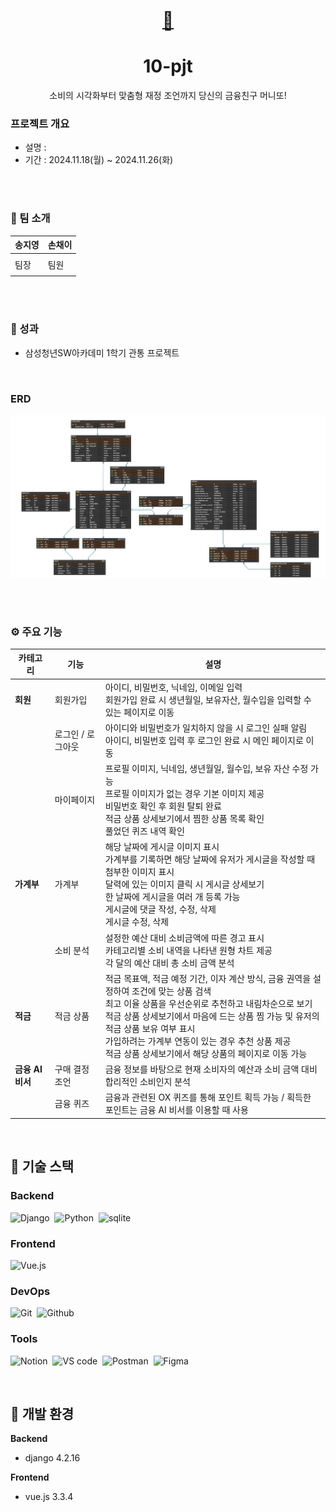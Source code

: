 <div align="center">

<a href="" target="_blank" title="Go to our website"><img width="196px"> <h1>🐸</h1> </a>
<a name="readme-top"></a>

# 10-pjt

소비의 시각화부터 맞춤형 재정 조언까지 당신의 금융친구 머니또!

</div>

### 프로젝트 개요

- 설명 :
- 기간 : 2024.11.18(월) ~ 2024.11.26(화)

<br>
<br>

### 🦾 팀 소개

| 송지영                                      | 손채이                                       |
| ------------------------------------------- | -------------------------------------------- |
| <a href="https://github.com/xongeeuse"></a> | <a href="https://github.com/chaeyi0318"></a> |
| 팀장                                         | 팀원                              |
|                                             |                                              |

<br>
<br>

### 🦿 성과

- 삼성청년SW아카데미 1학기 관통 프로젝트

<br />

### ERD
![alt text](머니또_ERD.png)

<br>
<br>


### ⚙ 주요 기능
| **카테고리**        | **기능**           | **설명**                                                                                                                                              |
|---------------------|--------------------|------------------------------------------------------------------------------------------------------------------------------------------------------|
| **회원**            | 회원가입          | 아이디, 비밀번호, 닉네임, 이메일 입력<br>회원가입 완료 시 생년월일, 보유자산, 월수입을 입력할 수 있는 페이지로 이동                                         |
|                     | 로그인 / 로그아웃  | 아이디와 비밀번호가 일치하지 않을 시 로그인 실패 알림<br>아이디, 비밀번호 입력 후 로그인 완료 시 메인 페이지로 이동                                            |
|                     | 마이페이지         | 프로필 이미지, 닉네임, 생년월일, 월수입, 보유 자산 수정 가능<br>프로필 이미지가 없는 경우 기본 이미지 제공<br>비밀번호 확인 후 회원 탈퇴 완료<br>적금 상품 상세보기에서 찜한 상품 목록 확인<br>풀었던 퀴즈 내역 확인 |
| **가계부**          | 가계부             | 해당 날짜에 게시글 이미지 표시<br>가계부를 기록하면 해당 날짜에 유저가 게시글을 작성할 때 첨부한 이미지 표시<br>달력에 있는 이미지 클릭 시 게시글 상세보기<br>한 날짜에 게시글을 여러 개 등록 가능<br>게시글에 댓글 작성, 수정, 삭제<br>게시글 수정, 삭제 |
|                     | 소비 분석          | 설정한 예산 대비 소비금액에 따른 경고 표시<br>카테고리별 소비 내역을 나타낸 원형 차트 제공<br>각 달의 예산 대비 총 소비 금액 분석                              |
| **적금**            | 적금 상품          | 적금 목표액, 적금 예정 기간, 이자 계산 방식, 금융 권역을 설정하여 조건에 맞는 상품 검색<br>최고 이율 상품을 우선순위로 추천하고 내림차순으로 보기<br>적금 상품 상세보기에서 마음에 드는 상품 찜 가능 및 유저의 적금 상품 보유 여부 표시<br>가입하려는 가계부 연동이 있는 경우 추천 상품 제공<br>적금 상품 상세보기에서 해당 상품의 페이지로 이동 가능 |
| **금융 AI 비서**    | 구매 결정 조언     | 금융 정보를 바탕으로 현재 소비자의 예산과 소비 금액 대비 합리적인 소비인지 분석                                                                          |
|                     | 금융 퀴즈          | 금융과 관련된 OX 퀴즈를 통해 포인트 획득 가능 / 획득한 포인트는 금융 AI 비서를 이용할 때 사용                                                               |

<br>

## 🛒 기술 스택

### Backend

![Django](https://img.shields.io/badge/Django-092E20.svg?style=for-the-badge&logo=django&logoColor=white)&nbsp;
![Python](https://img.shields.io/badge/Python-3776AB.svg?style=for-the-badge&logo=python&logoColor=white)&nbsp;
![sqlite](https://img.shields.io/badge/SQLite-003B57?style=for-the-badge&logo=nodedotjs&logoColor=white)&nbsp;

### Frontend

![Vue.js](https://img.shields.io/badge/vue.js-4FC08D?style=for-the-badge&logo=vuedotjs&logoColor=white)&nbsp;

### DevOps

![Git](https://img.shields.io/badge/Git-F05032?style=for-the-badge&logo=git&logoColor=white)&nbsp;
![Github](https://img.shields.io/badge/Github-000000?style=for-the-badge&logo=github&logoColor=white)&nbsp;

### Tools

![Notion](https://img.shields.io/badge/Notion-000000?style=for-the-badge&logo=Notion&logoColor=white)&nbsp;
![VS code](https://img.shields.io/badge/Visual%20Studio%20Code-007ACC?style=for-the-badge&logo=visualstudiocode&logoColor=white)&nbsp;
![Postman](https://img.shields.io/badge/Postman-FF6C37?style=for-the-badge&logo=postman&logoColor=white)&nbsp;
![Figma](https://img.shields.io/badge/Figma-F24E1E?style=for-the-badge&logo=figma&logoColor=white)&nbsp;

<br />

## 🔧 개발 환경

**Backend**

- django 4.2.16


**Frontend**

- vue.js 3.3.4

